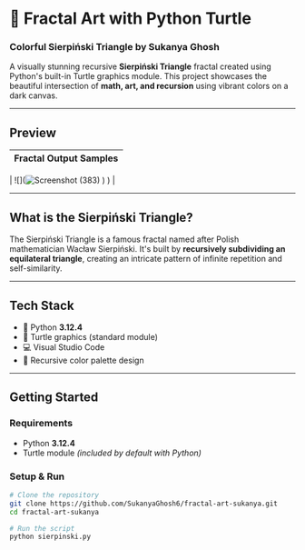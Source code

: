# 🎨 Fractal Art with Python Turtle  
### Colorful Sierpiński Triangle by Sukanya Ghosh

A visually stunning recursive **Sierpiński Triangle** fractal created using Python's built-in Turtle graphics module. This project showcases the beautiful intersection of **math, art, and recursion** using vibrant colors on a dark canvas.

---

##  Preview

| Fractal Output Samples |
|------------------------|

| ![](![Screenshot (383)](https://github.com/user-attachments/assets/1bf1c1e8-8b8d-4ebc-8840-7be565e3d9e0)
)
) |

---

##  What is the Sierpiński Triangle?

The Sierpiński Triangle is a famous fractal named after Polish mathematician Wacław Sierpiński. It's built by **recursively subdividing an equilateral triangle**, creating an intricate pattern of infinite repetition and self-similarity.

---

##  Tech Stack

- 🐍 Python **3.12.4**
- 🐢 Turtle graphics (standard module)
- 💻 Visual Studio Code
- 🎨 Recursive color palette design

---

##  Getting Started

###  Requirements

- Python **3.12.4**
- Turtle module *(included by default with Python)*

###  Setup & Run

```bash
# Clone the repository
git clone https://github.com/SukanyaGhosh6/fractal-art-sukanya.git
cd fractal-art-sukanya

# Run the script
python sierpinski.py
